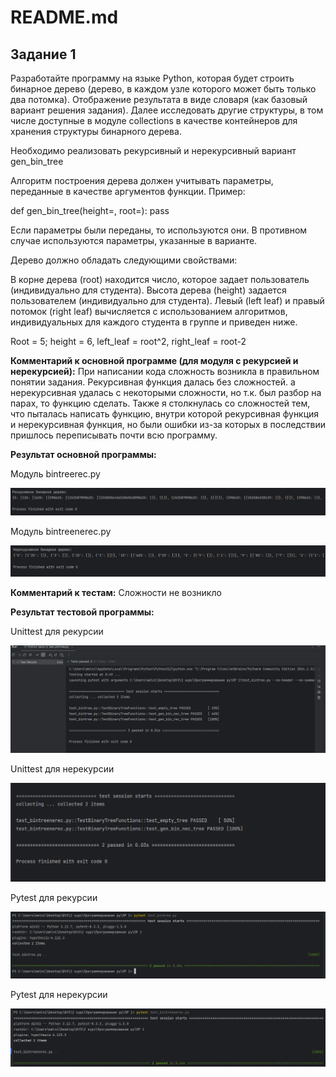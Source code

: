 # README.md

## Задание 1
Разработайте программу на языке Python, которая будет строить бинарное дерево (дерево, в каждом узле которого может быть только два потомка). Отображение результата в виде словаря (как базовый вариант решения задания). Далее исследовать другие структуры, в том числе доступные в модуле collections в качестве контейнеров для хранения структуры бинарного дерева. 

Необходимо реализовать рекурсивный и нерекурсивный вариант gen_bin_tree

Алгоритм построения дерева должен учитывать параметры, переданные в качестве аргументов функции. Пример: 

def gen_bin_tree(height=<number>, root=<number>):
    pass

Если параметры были переданы, то используются они. В противном случае используются параметры, указанные в варианте.

Дерево должно обладать следующими свойствами:

В корне дерева (root) находится число, которое задает пользователь (индивидуально для студента).
Высота дерева (height) задается пользователем (индивидуально для студента).
Левый (left leaf) и правый потомок (right leaf) вычисляется с использованием алгоритмов, индивидуальных для каждого студента в группе и приведен ниже.

Root = 5; height = 6, left_leaf = root^2, right_leaf = root-2

**Комментарий к основной программе (для модуля с рекурсией и нерекурсией):** При написании кода сложность возникла в правильном понятии задания. Рекурсивная функция далась без сложностей. а нерекурсивная удалась с некоторыми сложности, но т.к. был разбор на парах, то функцию сделать. Также я столкнулась со сложностей тем, что пыталась написать функцию, внутри которой рекурсивная функция и нерекурсивная функция, но были ошибки из-за которых в последствии пришлось переписывать почти всю программу.

**Результат основной программы:**

Модуль bintreerec.py

![code1](https://github.com/MelnikNO/programming-2c-2sem/blob/main/Screen/lr1-rec.png)

Модуль bintreenerec.py

![code1](https://github.com/MelnikNO/programming-2c-2sem/blob/main/Screen/lr1-nerec.png)

**Комментарий к тестам:** Сложности не возникло

**Результат тестовой программы:**

Unittest для рекурсии

![test_code1](https://github.com/MelnikNO/programming-2c-2sem/blob/main/Screen/lr1-unittest.png)

Unittest для нерекурсии

![test_code1](https://github.com/MelnikNO/programming-2c-2sem/blob/main/Screen/lr1-pytestnerec.png)


Pytest для рекурсии

![test_code1](https://github.com/MelnikNO/programming-2c-2sem/blob/main/Screen/lr1-unrec.png)


Pytest для нерекурсии

![test_code1](https://github.com/MelnikNO/programming-2c-2sem/blob/main/Screen/lr1-unnerec.png)
